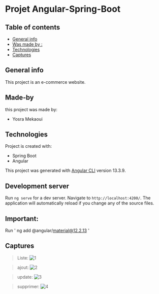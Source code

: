 # Projet Angular-Spring-Boot 
## Table of contents
* [General info](#general-info)
* [Was made by :](#Made-by)
* [Technologies](#technologies)
* [Captures](#captures)

## General info
This project is an e-commerce website.

## Made-by
this project was made by:
* Yosra Mekaoui
 


	
## Technologies
Project is created with:
* Spring Boot
* Angular


This project was generated with [Angular CLI](https://github.com/angular/angular-cli) version 13.3.9.

## Development server

Run `ng serve` for a dev server. Navigate to `http://localhost:4200/`. The application will automatically reload if you change any of the source files.




## Important:

Run ' ng add @angular/material@12.2.13  '

## Captures

>Liste:
![1](https://user-images.githubusercontent.com/61566287/205444891-444ac949-061e-4602-b299-0e50c92a2fa5.PNG)

>ajout:
![2](https://user-images.githubusercontent.com/61566287/205444915-a5b9a766-7cc7-4bc2-a524-aa48ca2ce5c1.PNG)

>update:
![3](https://user-images.githubusercontent.com/61566287/205444928-23d66c58-7d52-4c59-bd86-8efbe543230c.PNG)

>supprimer:
![4](https://user-images.githubusercontent.com/61566287/205444942-deb2474a-f929-40fe-bf2f-54eb267cf982.PNG)

